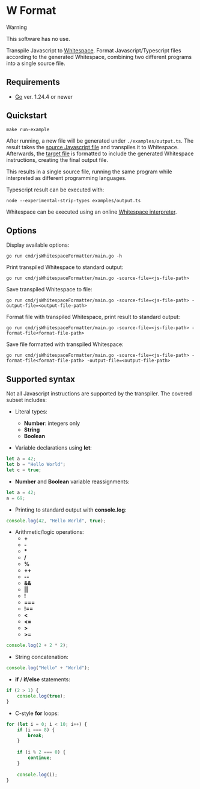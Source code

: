 # W Format

> [!WARNING]
> This software has no use.

Transpile Javascript to [Whitespace](https://esolangs.org/wiki/Whitespace). Format Javascript/Typescript files according to the generated Whitespace, combining two different programs into a single source file.

## Requirements

- [Go](https://go.dev/) ver. 1.24.4 or newer

## Quickstart

```shell
make run-example
```

After running, a new file will be generated under `./examples/output.ts`. The result takes the [source Javascript file](./examples/source.js) and transpiles it to Whitespace. Afterwards, the [target file](./examples/format.ts) is formatted to include the generated Whitespace instructions, creating the final output file.

This results in a single source file, running the same program while interpreted as different programming languages.

Typescript result can be executed with:

```shell
node --experimental-strip-types examples/output.ts
```

Whitespace can be executed using an online [Whitespace interpreter](https://naokikp.github.io/wsi/whitespace.html).

## Options

Display available options:

```shell
go run cmd/jsWhitespaceFormatter/main.go -h
```

Print transpiled Whitespace to standard output:

```shell
go run cmd/jsWhitespaceFormatter/main.go -source-file=<js-file-path>
```

Save transpiled Whitespace to file:

```shell
go run cmd/jsWhitespaceFormatter/main.go -source-file=<js-file-path> -output-file=<output-file-path>
```

Format file with transpiled Whitespace, print result to standard output:

```shell
go run cmd/jsWhitespaceFormatter/main.go -source-file=<js-file-path> -format-file<format-file-path>
```

Save file formatted with transpiled Whitespace:

```shell
go run cmd/jsWhitespaceFormatter/main.go -source-file=<js-file-path> -format-file<format-file-path> -output-file=<output-file-path>
```

## Supported syntax

Not all Javascript instructions are supported by the transpiler. The covered subset includes:

- Literal types:
  - **Number**: integers only
  - **String**
  - **Boolean**
  
- Variable declarations using **let**:

```javascript
let a = 42;
let b = "Hello World";
let c = true;
```

- **Number** and **Boolean** variable reassignments:

```javascript
let a = 42;
a = 69;
```

- Printing to standard output with **console.log**:

```javascript
console.log(42, "Hello World", true);
```

- Arithmetic/logic operations:
  - **+**
  - **-**
  - **\***
  - **/**
  - **%**
  - **++**
  - **--**
  - **&&**
  - **||**
  - **!**
  - **===**
  - **!==**
  - **<**
  - **<=**
  - **>**
  - **>=**

```javascript
console.log(2 + 2 * 2);
```

- String concatenation:

```javascript
console.log("Hello" + "World");
```

- **if** / **if/else** statements:

```javascript 
if (2 > 1) {
    console.log(true);
}
```

- C-style **for** loops:

```javascript
for (let i = 0; i < 10; i++) {
    if (i === 8) {
        break;
    }
  
    if (i % 2 === 0) {
        continue;
    }
    
    console.log(i);
}
```
